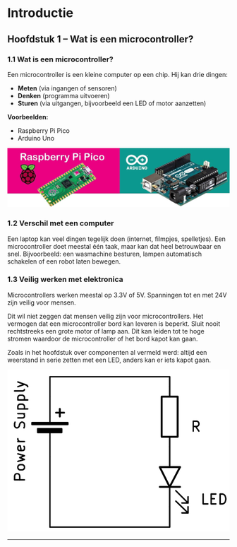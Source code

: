 # Introductie

## Hoofdstuk 1 – Wat is een microcontroller?

### 1.1 Wat is een microcontroller?
Een microcontroller is een kleine computer op een chip. Hij kan drie dingen:

- **Meten** (via ingangen of sensoren)
- **Denken** (programma uitvoeren)
- **Sturen** (via uitgangen, bijvoorbeeld een LED of motor aanzetten)

 **Voorbeelden:**

- Raspberry Pi Pico
- Arduino Uno

![Foto van Raspberry Pi Pico en Arduino UNO naast elkaar](img/pico_arduino.jpg)

### 1.2 Verschil met een computer
Een laptop kan veel dingen tegelijk doen (internet, filmpjes, spelletjes).
Een microcontroller doet meestal één taak, maar kan dat heel betrouwbaar en snel.
Bijvoorbeeld: een wasmachine besturen, lampen automatisch schakelen of een robot laten bewegen.

### 1.3 Veilig werken met elektronica
Microcontrollers werken meestal op 3.3V of 5V. Spanningen tot en met 24V zijn veilig voor mensen.

Dit wil niet zeggen dat mensen veilig zijn voor microcontrollers.
Het vermogen dat een microcontroller bord kan leveren is beperkt. Sluit nooit rechtstreeks een grote motor of lamp aan. Dit kan leiden tot te hoge stromen waardoor de microcontroller of het bord kapot kan gaan.

Zoals in het hoofdstuk over componenten al vermeld werd: altijd een weerstand in serie zetten met een LED, anders kan er iets kapot gaan.

![Schema van LED met serieweerstand](img/ac_source_led_res.png)

---

